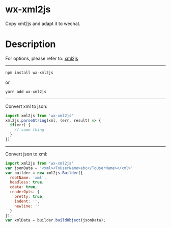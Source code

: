 wx-xml2js
===========

Copy xml2js and adapt it to wechat.

Description
===========

For options, please refer to: [xml2js](https://www.npmjs.com/package/xml2js)

----------------------
```javascript
npm install wx-xml2js
```
or
```javascript
yarn add wx-xml2js
```

----------------------
Convert xml to json:

```javascript
import xml2js from 'wx-xml2js'
xml2js.parseString(xml, (err, result) => {
  if(err) {
    // some thing
  }
})
```

----------------------
Convert json to xml:

```javascript
import xml2js from 'wx-xml2js'
var jsonData = '<xml><ToUserName>abc</ToUserName></xml>'
var builder = new xml2js.Builder({
  rootName: 'xml',
  headless: true,
  cdata: true,
  renderOpts: {
    pretty: true,
    indent: '',
    newline: '' 
  }
});
var xmlData = builder.buildObject(jsonData);
```